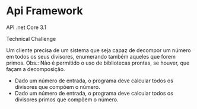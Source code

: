 # Api Framework
API .net Core 3.1

Technical Challenge

Um cliente precisa de um sistema que seja capaz de decompor um número
em todos os seus divisores, enumerando também aqueles que forem primos.
Obs.: Não é permitido o uso de bibliotecas prontas, se houver, que façam a
decomposição.
- Dado um número de entrada, o programa deve calcular todos os
divisores que compõem o número.
- Dado um número de entrada, o programa deve calcular todos os
divisores primos que compõem o número.
